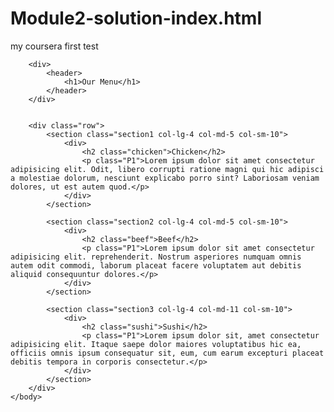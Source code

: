# Module2-solution-index.html
my coursera first test


<!doctype html lang=eng>
<html>
    <head>
        <meta charset = "UTF-8">
        <meta name = "viewport" content="width=device-width, initial-scale = 1">
        <link rel="stylesheet" href="module2-solution.css">
        <title>Module2-solution</title>
    </head>
    <body>

        <div>
            <header>
                <h1>Our Menu</h1>
            </header>
        </div>


        <div class="row">  
            <section class="section1 col-lg-4 col-md-5 col-sm-10">
                <div>
                    <h2 class="chicken">Chicken</h2>
                    <p class="P1">Lorem ipsum dolor sit amet consectetur adipisicing elit. Odit, libero corrupti ratione magni qui hic adipisci a molestiae dolorum, nesciunt explicabo porro sint? Laboriosam veniam dolores, ut est autem quod.</p>
                </div>
            </section>

            <section class="section2 col-lg-4 col-md-5 col-sm-10">
                <div>
                    <h2 class="beef">Beef</h2>
                    <p class="P1">Lorem ipsum dolor sit amet consectetur adipisicing elit. reprehenderit. Nostrum asperiores numquam omnis autem odit commodi, laborum placeat facere voluptatem aut debitis aliquid consequuntur dolores.</p>
                </div>
            </section>        

            <section class="section3 col-lg-4 col-md-11 col-sm-10">
                <div>
                    <h2 class="sushi">Sushi</h2>
                    <p class="P1">Lorem ipsum dolor sit, amet consectetur adipisicing elit. Itaque saepe dolor maiores voluptatibus hic ea, officiis omnis ipsum consequatur sit, eum, cum earum excepturi placeat debitis tempora in corporis consectetur.</p>
                </div>
            </section>
        </div>
    </body>
</html>
